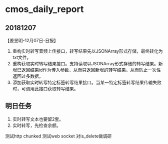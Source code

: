 # cmos_daily_report

## 20181207
【姜昱明-12月07日-日报】
1. 重构实时转写音频上传接口，转写结果先以JSONArray形式存储，最终转化为txt文件。
2. 重构获取实时转写结果接口。支持读取以JSONArray形式存储的转写结果。新增已返回结果id作为传入参数，从而只返回新增的转写结果。从而防止一次性返回过多数据。
3. 添加获取实时转写特定标签转写结果接口。当某一特定标签转写结果传输失败时，可调用此接口获取转写结果。

## 明日任务
1. 实时转写文本也要留2套。
2. 实时转写，先检查余额。

测试http chunked
测试web socket
对is_delete做调研
